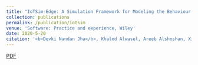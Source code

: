 ```yaml
---
title: "IoTSim-Edge: A Simulation Framework for Modeling the Behaviour of IoT and Edge Computing Environments"
collection: publications
permalink: /publication/iotsim
venue: 'Software: Practice and experience, Wiley'
date: 2020-5-20
citation: '<b>Devki Nandan Jha</b>, Khaled Alwasel, Areeb Alshoshan, Xianghua Huang, et al. (2020). <i> Software: Practice and experience, Wiley</i>. '
---
```

[PDF](https://onlinelibrary.wiley.com/doi/pdf/10.1002/spe.2787?casa_token=s8YoCloEAQ4AAAAA:j8Lkixb_jQ7dLb1laaSIb4DgxjK2WU20oqol-IKzS1aSiTKS-f5Qc_x69WuEXzCPRsw5qjyEdjqvRo4)

